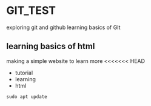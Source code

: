 # GIT_TEST
exploring git and github
learning basics of GIt
## learning basics of html 
making a simple website to learn more 
<<<<<<< HEAD
* tutorial 
* learning
* html


`` sudo apt update ``
